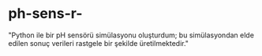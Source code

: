 # ph-sens-r-
"Python ile bir pH sensörü simülasyonu oluşturdum; bu simülasyondan elde edilen sonuç verileri rastgele bir şekilde üretilmektedir."
